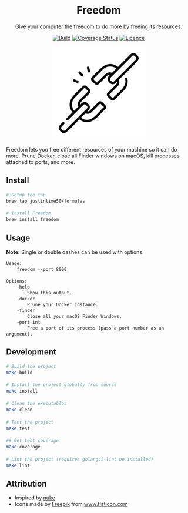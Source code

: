 <div align="center">

# Freedom

Give your computer the freedom to do more by freeing its resources.

[![Build](https://github.com/Justintime50/freedom/workflows/build/badge.svg)](https://github.com/Justintime50/freedom/actions)
[![Coverage Status](https://coveralls.io/repos/github/Justintime50/freedom/badge.svg?branch=main)](https://coveralls.io/github/Justintime50/freedom?branch=main)
[![Licence](https://img.shields.io/github/license/justintime50/freedom)](LICENSE)

<img src="assets/showcase.png" alt="Showcase">

</div>

Freedom lets you free different resources of your machine so it can do more. Prune Docker, close all Finder windows on macOS, kill processes attached to ports, and more.

## Install

```bash
# Setup the tap
brew tap justintime50/formulas

# Install Freedom
brew install freedom
```

## Usage

**Note:** Single or double dashes can be used with options.

```
Usage:
    freedom --port 8000

Options:
    -help
        Show this output.
    -docker
        Prune your Docker instance.
    -finder
        Close all your macOS Finder Windows.
    -port int
        Free a port of its process (pass a port number as an argument).
```

## Development

```bash
# Build the project
make build

# Install the project globally from source
make install

# Clean the executables
make clean

# Test the project
make test

## Get test coverage
make coverage

# Lint the project (requires golangci-lint be installed)
make lint
```

## Attribution

* Inspired by [nuke](https://github.com/Matt-Gleich/nuke)
* Icons made by <a href="https://www.flaticon.com/authors/freepik" title="Freepik">Freepik</a> from <a href="https://www.flaticon.com/" title="Flaticon">www.flaticon.com</a>
